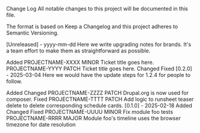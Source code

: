 Change Log
All notable changes to this project will be documented in this file.

The format is based on Keep a Changelog and this project adheres to Semantic Versioning.

[Unreleased] - yyyy-mm-dd
Here we write upgrading notes for brands. It's a team effort to make them as straightforward as possible.

Added
PROJECTNAME-XXXX MINOR Ticket title goes here.
PROJECTNAME-YYYY PATCH Ticket title goes here.
Changed
Fixed
[0.2.0] - 2025-03-04
Here we would have the update steps for 1.2.4 for people to follow.

Added
Changed
PROJECTNAME-ZZZZ PATCH Drupal.org is now used for composer.
Fixed
PROJECTNAME-TTTT PATCH Add logic to runsheet teaser delete to delete corresponding schedule cards.
[0.1.0] - 2025-02-18
Added
Changed
Fixed
PROJECTNAME-UUUU MINOR Fix module foo tests
PROJECTNAME-RRRR MAJOR Module foo's timeline uses the browser timezone for date resolution
